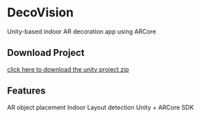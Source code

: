 # DecoVision
Unity-based indoor AR decoration app  using ARCore
## Download Project
[click here to download the unity project zip](https://drive.google.com/drive/folders/1HuTkvz2ffshrszDyutv4_6XIWbJhFMrC?usp=drive_link)
## Features
AR object placement
Indoor Layout detection
Unity + ARCore SDK
